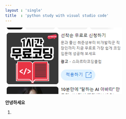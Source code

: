 ```yaml
---
layout : 'single'
title  : 'python study with visual studio code'
---
```


![image-20230524155104351](image-20230524155104351.png)

**안녕하세요**

1. 
